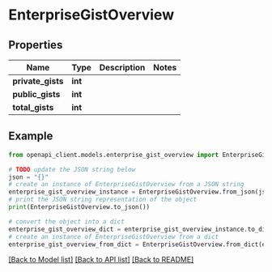 # EnterpriseGistOverview


## Properties

Name | Type | Description | Notes
------------ | ------------- | ------------- | -------------
**private_gists** | **int** |  | 
**public_gists** | **int** |  | 
**total_gists** | **int** |  | 

## Example

```python
from openapi_client.models.enterprise_gist_overview import EnterpriseGistOverview

# TODO update the JSON string below
json = "{}"
# create an instance of EnterpriseGistOverview from a JSON string
enterprise_gist_overview_instance = EnterpriseGistOverview.from_json(json)
# print the JSON string representation of the object
print(EnterpriseGistOverview.to_json())

# convert the object into a dict
enterprise_gist_overview_dict = enterprise_gist_overview_instance.to_dict()
# create an instance of EnterpriseGistOverview from a dict
enterprise_gist_overview_from_dict = EnterpriseGistOverview.from_dict(enterprise_gist_overview_dict)
```
[[Back to Model list]](../README.md#documentation-for-models) [[Back to API list]](../README.md#documentation-for-api-endpoints) [[Back to README]](../README.md)


